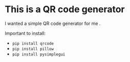 # This is a QR code generator

I wanted a simple QR code generator for me .

Important to install:

- `pip install qrcode`
- `pip install pillow`
- `pip install pysimplegui`
